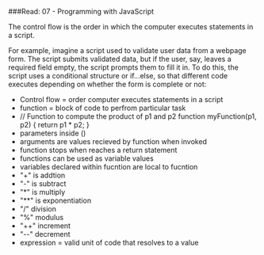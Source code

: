 ###Read: 07 - Programming with JavaScript

The control flow is the order in which the computer executes statements in a script.

For example, imagine a script used to validate user data from a webpage form. The script submits validated data, but if the user, say, leaves a required field empty, the script prompts them to fill it in. To do this, the script uses a conditional structure or if...else, so that different code executes depending on whether the form is complete or not:


- Control flow = order computer executes statements in a script
- function = block of code to perfrom particular task
- // Function to compute the product of p1 and p2
        function myFunction(p1, p2) {
            return p1 * p2;
        }
- parameters inside ()
- arguments are values recieved by function when invoked
- function stops when reaches a return statement
- functions can be used as variable values
- variables declared within fucntion are local to fucntion
- "+" is addtion
- "-" is subtract
- "*" is multiply
- "**" is exponentiation
- "/" division
- "%" modulus
- "++" increment
- "--" decrement
- expression = valid unit of code that resolves to a value
